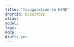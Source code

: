 ```yaml
---
title: "Inauguration la MYNE"
shortid: BJzuJvbVZ
alias: 
model: 
tags: 
node: 
draft: yes
--- 
```

 